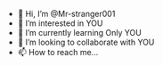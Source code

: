 - 👋 Hi, I’m @Mr-stranger001
- 👀 I’m interested in YOU
- 🌱 I’m currently learning Only YOU
- 💞️ I’m looking to collaborate with YOU
- 📫 How to reach me...

<!---
Mr-stranger001/Mr-stranger001 is a ✨ special ✨ repository because its `README.md` (this file) appears on your GitHub profile.
You can click the Preview link to take a look at your changes.
--->
